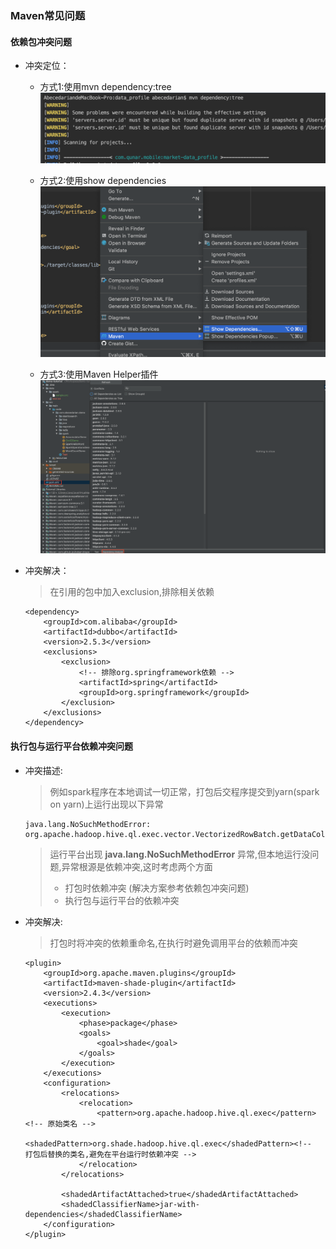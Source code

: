 ### Maven常见问题

#### 依赖包冲突问题

- 冲突定位：
    - 方式1:使用mvn dependency:tree 
    ![maven-tree](images/maven-tree.jpg)
    
    - 方式2:使用show dependencies
    ![maven-dependencies](images/maven-dependencies.jpg)
    
    - 方式3:使用Maven Helper插件
    ![maven-help](images/maven-helper.jpg)
     
- 冲突解决：
    > 在引用的包中加入exclusion,排除相关依赖
    ````
    <dependency>
        <groupId>com.alibaba</groupId>
        <artifactId>dubbo</artifactId>
        <version>2.5.3</version>
        <exclusions>
            <exclusion>
                <!-- 排除org.springframework依赖 -->
                <artifactId>spring</artifactId>
                <groupId>org.springframework</groupId>  
            </exclusion>
        </exclusions>
    </dependency>
    ````

#### 执行包与运行平台依赖冲突问题

- 冲突描述:
    > 例如spark程序在本地调试一切正常，打包后交程序提交到yarn(spark on yarn)上运行出现以下异常
    ````
    java.lang.NoSuchMethodError: org.apache.hadoop.hive.ql.exec.vector.VectorizedRowBatch.getDataColumnCount()I
    ````
    > 运行平台出现 **java.lang.NoSuchMethodError** 异常,但本地运行没问题,异常根源是依赖冲突,这时考虑两个方面
    > - 打包时依赖冲突 (解决方案参考依赖包冲突问题)
    > - 执行包与运行平台的依赖冲突

- 冲突解决:
    > 打包时将冲突的依赖重命名,在执行时避免调用平台的依赖而冲突
    ````
    <plugin>
        <groupId>org.apache.maven.plugins</groupId>
        <artifactId>maven-shade-plugin</artifactId>
        <version>2.4.3</version>
        <executions>
            <execution>
                <phase>package</phase>
                <goals>
                    <goal>shade</goal>
                </goals>
            </execution>
        </executions>
        <configuration>
            <relocations>
                <relocation>
                    <pattern>org.apache.hadoop.hive.ql.exec</pattern>  <!-- 原始类名 -->
                    <shadedPattern>org.shade.hadoop.hive.ql.exec</shadedPattern><!--  打包后替换的类名,避免在平台运行时依赖冲突 -->
                </relocation>
            </relocations>
    
            <shadedArtifactAttached>true</shadedArtifactAttached>
            <shadedClassifierName>jar-with-dependencies</shadedClassifierName>
        </configuration>
    </plugin>
    ````

